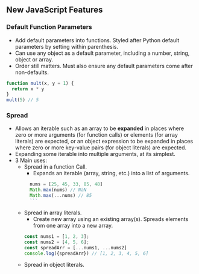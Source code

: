 ## New JavaScript Features

### Default Function Parameters
* Add default parameters into functions. Styled after Python default parameters by setting within parenthesis.
* Can use any object as a default parameter, including a number, string, object or array.
* Order still matters. Must also ensure any default parameters come after non-defaults.
```javascript
function mult(x, y = 1) {
  return x * y
}
mult(5) // 5
```
### Spread 
* Allows an iterable such as an array to be **expanded** in places where zero or more arguments (for function calls) or elements (for array literals) are expected, or an object expression to be expanded in places where zero or more key-value pairs (for object literals) are expected.
* Expanding some iterable into multiple arguments, at its simplest. 
* 3 Main uses:
    * Spread in a function Call.
        * Expands an iterable (array, string, etc.) into a list of arguments.
        ```javascript
          nums = [25, 45, 33, 85, 48]
          Math.max(nums) // NaN
          Math.max(...nums) // 85
          ```
    * Spread in array literals.
        * Create new array using an existing array(s). Spreads elements from one array into a new array.
        ```javascript
        const nums1 = [1, 2, 3];
        const nums2 = [4, 5, 6];
        const spreadArr = [...nums1, ...nums2]
        console.log({spreadArr}) // [1, 2, 3, 4, 5, 6]
        ```
    * Spread in object literals.

